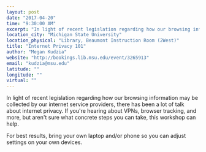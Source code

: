 ```yaml
---
layout: post
date: "2017-04-20"
time: "9:30:00 AM"
excerpt: "In light of recent legislation regarding how our browsing information may be collected by our internet service providers, there has been a ..."
location_city: "Michigan State University"
location_physical: "Library, Beaumont Instruction Room (2West)"
title: "Internet Privacy 101"
author: "Megan Kudzia"
website: "http://bookings.lib.msu.edu/event/3265913"
email: "kudzia@msu.edu"
latitude: ""
longitude: ""
virtual: ""
---
```


In light of recent legislation regarding how our browsing information may be collected by our internet service providers, there has been a lot of talk about internet privacy. If you're hearing about VPNs, browser tracking, and more, but aren't sure what concrete steps you can take, this workshop can help.

For best results, bring your own laptop and/or phone so you can adjust settings on your own devices.
